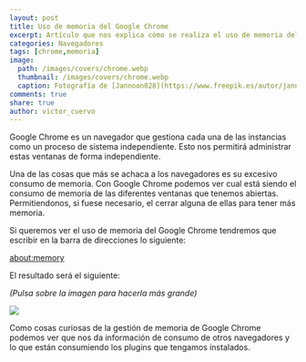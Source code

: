 ```yaml
---
layout: post
title: Uso de memoria del Google Chrome
excerpt: Artículo que nos explica cómo se realiza el uso de memoria del Google Chrome
categories: Navegadores
tags: [chrome,memoria]
image:
  path: /images/covers/chrome.webp
  thumbnail: /images/covers/chrome.webp
  caption: Fotografía de [Jannoon028](https://www.freepik.es/autor/jannoon028)
comments: true
share: true
author: victor_cuervo
---
```


Google Chrome es un navegador que gestiona cada una de las instancias como un proceso de sistema independiente. Esto nos permitirá administrar estas ventanas de forma independiente.


Una de las cosas que más se achaca a los navegadores es su excesivo consumo de memoria. Con Google Chrome podemos ver cual está siendo el consumo de memoria de las diferentes ventanas que tenemos abiertas. Permitiendonos, si fuese necesario, el cerrar alguna de ellas para tener más memoria.


Si queremos ver el uso de memoria del Google Chrome tendremos que escribir en la barra de direcciones lo siguiente:


[about:memory](about:memory)


El resultado será el siguiente:


_(Pulsa sobre la imagen para hacerla más grande)_


![](https://www.ayudaenlaweb.com/wp-content/uploads/2009/08/googlechrome_aboutmemory-300x226.png)


Como cosas curiosas de la gestión de memoria de Google Chrome podemos ver que nos da información de consumo de otros navegadores y lo que están consumiendo los plugins que tengamos instalados.

